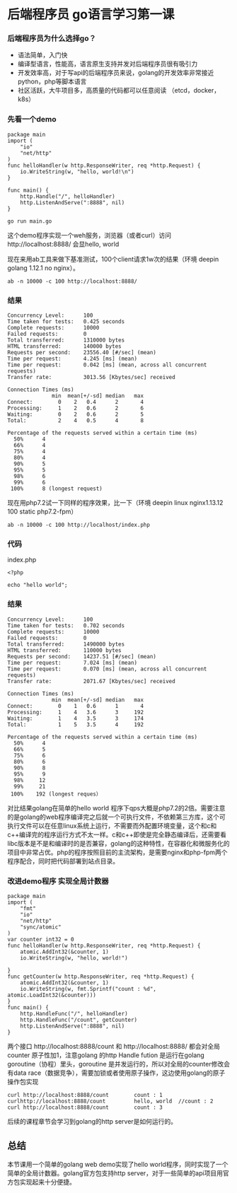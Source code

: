 # 后端程序员 go语言学习第一课

### 后端程序员为什么选择go？

- 语法简单，入门快
- 编译型语言，性能高，语言原生支持并发对后端程序员很有吸引力
- 开发效率高，对于写api的后端程序员来说，golang的开发效率非常接近python，php等脚本语言
- 社区活跃，大牛项目多，高质量的代码都可以任意阅读 （etcd，docker，k8s）

### 先看一个demo

```
package main
import (
    "io"
    "net/http"
)
func helloHandler(w http.ResponseWriter, req *http.Request) {
    io.WriteString(w, "hello, world!\n")
}

func main() {
    http.Handle("/", helloHandler)
    http.ListenAndServe(":8888", nil)
}
```

```
go run main.go
```

这个demo程序实现一个weh服务，浏览器（或者curl）访问 http://localhost:8888/ 会显hello, world

现在来用ab工具来做下基准测试，100个client请求1w次的结果（环境 deepin golang 1.12.1  no nginx）。
```
ab -n 10000 -c 100 http://localhost:8888/
```
### 结果

```
Concurrency Level:      100
Time taken for tests:   0.425 seconds
Complete requests:      10000
Failed requests:        0
Total transferred:      1310000 bytes
HTML transferred:       140000 bytes
Requests per second:    23556.40 [#/sec] (mean)
Time per request:       4.245 [ms] (mean)
Time per request:       0.042 [ms] (mean, across all concurrent requests)
Transfer rate:          3013.56 [Kbytes/sec] received

Connection Times (ms)
              min  mean[+/-sd] median   max
Connect:        0    2   0.4      2       4
Processing:     1    2   0.6      2       6
Waiting:        0    2   0.6      2       5
Total:          2    4   0.5      4       8

Percentage of the requests served within a certain time (ms)
  50%      4
  66%      4
  75%      4
  80%      4
  90%      5
  95%      5
  98%      6
  99%      6
 100%      8 (longest request)
```

现在用php7.2试一下同样的程序效果，比一下（环境 deepin linux nginx1.13.12 100 static php7.2-fpm） 

```
ab -n 10000 -c 100 http://localhost/index.php
```

### 代码
index.php
``` 
<?php

echo "hello world";
```

### 结果
```
Concurrency Level:      100
Time taken for tests:   0.702 seconds
Complete requests:      10000
Failed requests:        0
Total transferred:      1490000 bytes
HTML transferred:       110000 bytes
Requests per second:    14237.51 [#/sec] (mean)
Time per request:       7.024 [ms] (mean)
Time per request:       0.070 [ms] (mean, across all concurrent requests)
Transfer rate:          2071.67 [Kbytes/sec] received

Connection Times (ms)
              min  mean[+/-sd] median   max
Connect:        0    1   0.6      1       4
Processing:     1    4   3.6      3     192
Waiting:        1    4   3.5      3     174
Total:          1    5   3.5      4     192

Percentage of the requests served within a certain time (ms)
  50%      4
  66%      5
  75%      6
  80%      6
  90%      8
  95%      9
  98%     12
  99%     21
 100%    192 (longest reques）
 ```

对比结果golang在简单的hello world 程序下qps大概是php7.2的2倍。需要注意的是golang的web程序编译完之后就一个可执行文件，不依赖第三方库，这个可执行文件可以在任意linux系统上运行，不需要而外配置环境变量，这个和c和c++编译完的程序运行方式不太一样。c和c++即使是完全静态编译后，还需要看libc版本是不是和编译时的是否兼容，golang的这种特性，在容器化和微服务化的项目中非常占优。php的程序按照目前的主流架构，是需要nginx和php-fpm两个程序配合，同时把代码部署到站点目录。

### 改进demo程序 实现全局计数器

```
package main
import (
	"fmt"
	"io"
	"net/http"
	"sync/atomic"
)
var counter int32 = 0
func helloHandler(w http.ResponseWriter, req *http.Request) {
	atomic.AddInt32(&counter, 1)
	io.WriteString(w, "hello, world!")

}
func getCounter(w http.ResponseWriter, req *http.Request) {
	atomic.AddInt32(&counter, 1)
	io.WriteString(w, fmt.Sprintf("count : %d", atomic.LoadInt32(&counter)))
}
func main() {
	http.HandleFunc("/", helloHandler)
	http.HandleFunc("/count", getCounter)
	http.ListenAndServe(":8888", nil)
}
````

两个接口 http://localhost:8888/count 和 http://localhost:8888/ 都会对全局counter 原子性加1，注意golang 的http Handle fution 是运行在golang goroutine（协程）里头，goroutine 是并发运行的，所以对全局的counter修改会有data race（数据竞争），需要加锁或者使用原子操作，这边使用golang的原子操作包实现

```
curl http://localhost:8888/count        count : 1
curlhttp://localhost:8888/count         hello, world  //count : 2
curl http://localhost:8888/count        count : 3
```

后续的课程章节会学习到golang的http server是如何运行的。


## 总结

本节课用一个简单的golang web demo实现了hello world程序，同时实现了一个简单的全局计数器。golang官方包支持http server，对于一些简单的api项目用官方包实现起来十分便捷。 
